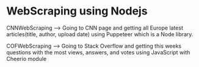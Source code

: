 # WebScraping using Nodejs

CNNWebScraping --> Going to CNN page and getting all Europe latest articles(title, author, upload date) using Puppeteer which is a Node library.

COFWebScraping --> Going to Stack Overflow and getting this weeks questions with the most views, answers, and votes using JavaScript with Cheerio module